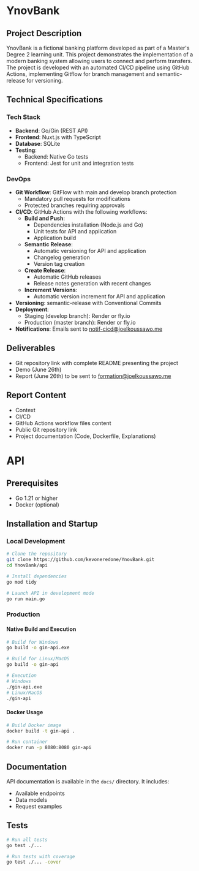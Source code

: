 # YnovBank

## Project Description
YnovBank is a fictional banking platform developed as part of a Master's Degree 2 learning unit. This project demonstrates the implementation of a modern banking system allowing users to connect and perform transfers. The project is developed with an automated CI/CD pipeline using GitHub Actions, implementing Gitflow for branch management and semantic-release for versioning.

## Technical Specifications

### Tech Stack
- **Backend**: Go/Gin (REST API)
- **Frontend**: Nuxt.js with TypeScript
- **Database**: SQLite
- **Testing**:
  - Backend: Native Go tests
  - Frontend: Jest for unit and integration tests

### DevOps
- **Git Workflow**: GitFlow with main and develop branch protection
  - Mandatory pull requests for modifications
  - Protected branches requiring approvals
- **CI/CD**: GitHub Actions with the following workflows:
  - **Build and Push**:
    - Dependencies installation (Node.js and Go)
    - Unit tests for API and application
    - Application build
  - **Semantic Release**:
    - Automatic versioning for API and application
    - Changelog generation
    - Version tag creation
  - **Create Release**:
    - Automatic GitHub releases
    - Release notes generation with recent changes
  - **Increment Versions**:
    - Automatic version increment for API and application
- **Versioning**: semantic-release with Conventional Commits
- **Deployment**:
  - Staging (develop branch): Render or fly.io
  - Production (master branch): Render or fly.io
- **Notifications**: Emails sent to notif-cicd@joelkoussawo.me

## Deliverables
- Git repository link with complete README presenting the project
- Demo (June 26th)
- Report (June 26th) to be sent to formation@joelkoussawo.me

## Report Content
- Context
- CI/CD
- GitHub Actions workflow files content
- Public Git repository link
- Project documentation (Code, Dockerfile, Explanations)

# API

## Prerequisites
- Go 1.21 or higher
- Docker (optional)

## Installation and Startup

### Local Development
```bash
# Clone the repository
git clone https://github.com/kevoneredone/YnovBank.git
cd YnovBank/api

# Install dependencies
go mod tidy

# Launch API in development mode
go run main.go
```

### Production

#### Native Build and Execution
```bash
# Build for Windows
go build -o gin-api.exe

# Build for Linux/MacOS
go build -o gin-api

# Execution
# Windows
./gin-api.exe
# Linux/MacOS
./gin-api
```

#### Docker Usage
```bash
# Build Docker image
docker build -t gin-api .

# Run container
docker run -p 8080:8080 gin-api
```

## Documentation
API documentation is available in the `docs/` directory. It includes:
- Available endpoints
- Data models
- Request examples

## Tests
```bash
# Run all tests
go test ./...

# Run tests with coverage
go test ./... -cover
```

